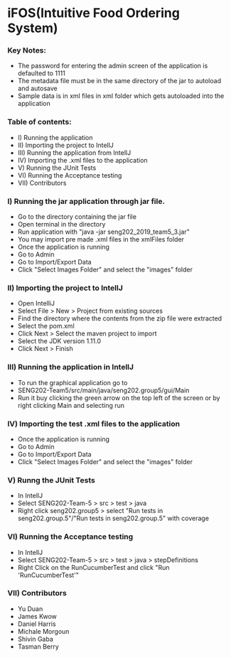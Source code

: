# iFOS(Intuitive Food Ordering System) 


### Key Notes:
   - The password for entering the admin screen of the application is defaulted to 1111
   - The metadata file must be in the same directory of the jar to autoload and autosave
   - Sample data is in xml files in xml folder which gets autoloaded into the application

### Table of contents: 

* I)   Running the application
* II)  Importing the project to IntellJ
* III) Running the application from IntellJ
* IV)  Importing the .xml files to the application 
* V)   Running the JUnit Tests
* VI)  Running the Acceptance testing  
* VII) Contributors

### I) Running the jar application through jar file. 
   - Go to the directory containing the jar file
   - Open terminal in the directory
   - Run application with "java -jar seng202_2019_team5_3.jar"
   - You may import pre made .xml files in the xmlFiles folder
   - Once the application is running
   - Go to Admin
   - Go to Import/Export Data
   - Click "Select Images Folder" and select the "images" folder
   

### II) Importing the project to IntellJ
   - Open IntelliJ
   - Select File > New > Project from existing sources
   - Find the directory where the contents from the zip file were extracted
   - Select the pom.xml 
   - Click Next > Select the maven project to import 
   - Select the JDK version 1.11.0 
   - Click Next > Finish 

### III) Running the application in IntellJ
   - To run the graphical application go to 
   - SENG202-Team5/src/main/java/seng202.group5/gui/Main
   - Run it buy clicking the green arrow on the top left of the screen or by right clicking Main and selecting run

### IV) Importing the test .xml files to the application
   - Once the application is running 
   - Go to Admin
   - Go to Import/Export Data
   - Click "Select Images Folder" and select the "images" folder

### V) Runng the JUnit Tests
   - In IntellJ 
   - Select SENG202-Team-5 > src > test > java
   - Right click seng202.group5 > select "Run tests in seng202.group.5"/"Run tests in seng202.group.5" with coverage

### VI) Running the Acceptance testing 
   - In IntellJ 
   - Select SENG202-Team-5 > src > test > java > stepDefinitions
   - Right Click on the RunCucumberTest and click "Run 'RunCucumberTest'"

 
### VII) Contributors
- Yu Duan
- James Kwow
- Daniel Harris
- Michale Morgoun
- Shivin Gaba
- Tasman Berry
